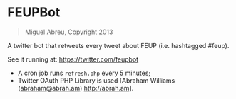 # FEUPBot
> Miguel Abreu, Copyright 2013

A twitter bot that retweets every tweet about FEUP (i.e. hashtagged #feup).

See it running at: https://twitter.com/feupbot

* A cron job runs `refresh.php` every 5 minutes;
* Twitter OAuth PHP Library is used [Abraham Williams (abraham@abrah.am) http://abrah.am].
